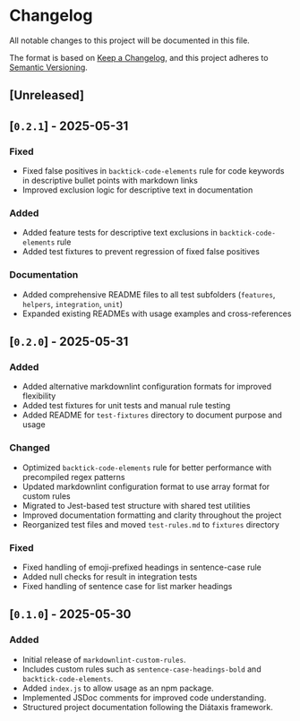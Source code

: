# Changelog

All notable changes to this project will be documented in this file.

The format is based on [Keep a Changelog](https://keepachangelog.com/en/1.0.0/),
and this project adheres to [Semantic Versioning](https://semver.org/spec/v2.0.0.html).

## [Unreleased]

## [`0.2.1`] - 2025-05-31

### Fixed

- Fixed false positives in `backtick-code-elements` rule for code keywords in descriptive bullet points with markdown links
- Improved exclusion logic for descriptive text in documentation

### Added

- Added feature tests for descriptive text exclusions in `backtick-code-elements` rule
- Added test fixtures to prevent regression of fixed false positives

### Documentation

- Added comprehensive README files to all test subfolders (`features`, `helpers`, `integration`, `unit`)
- Expanded existing READMEs with usage examples and cross-references

## [`0.2.0`] - 2025-05-31

### Added

- Added alternative markdownlint configuration formats for improved flexibility
- Added test fixtures for unit tests and manual rule testing
- Added README for `test-fixtures` directory to document purpose and usage

### Changed

- Optimized `backtick-code-elements` rule for better performance with precompiled regex patterns
- Updated markdownlint configuration format to use array format for custom rules
- Migrated to Jest-based test structure with shared test utilities
- Improved documentation formatting and clarity throughout the project
- Reorganized test files and moved `test-rules.md` to `fixtures` directory

### Fixed

- Fixed handling of emoji-prefixed headings in sentence-case rule
- Added null checks for result in integration tests
- Fixed handling of sentence case for list marker headings

## [`0.1.0`] - 2025-05-30

### Added

- Initial release of `markdownlint-custom-rules`.
- Includes custom rules such as `sentence-case-headings-bold` and `backtick-code-elements`.
- Added `index.js` to allow usage as an npm package.
- Implemented JSDoc comments for improved code understanding.
- Structured project documentation following the Diátaxis framework.
